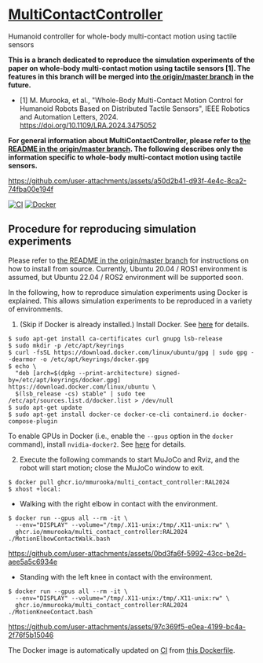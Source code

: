# [MultiContactController](https://github.com/isri-aist/MultiContactController)
Humanoid controller for whole-body multi-contact motion using tactile sensors

**This is a branch dedicated to reproduce the simulation experiments of the paper on whole-body multi-contact motion using tactile sensors [1]. The features in this branch will be merged into [the origin/master branch](https://github.com/isri-aist/MultiContactController) in the future.**

- [1] M. Murooka, et al., "Whole-Body Multi-Contact Motion Control for Humanoid Robots Based on Distributed Tactile Sensors", IEEE Robotics and Automation Letters, 2024. https://doi.org/10.1109/LRA.2024.3475052

**For general information about MultiContactController, please refer to [the README in the origin/master branch](https://github.com/isri-aist/MultiContactController). The following describes only the information specific to whole-body multi-contact motion using tactile sensors.**

https://github.com/user-attachments/assets/a50d2b41-d93f-4e4c-8ca2-74fba00e194f

[![CI](https://github.com/mmurooka/MultiContactController/actions/workflows/docker.yaml/badge.svg)](https://github.com/mmurooka/MultiContactController/actions/workflows/docker.yaml)
[![Docker](https://img.shields.io/badge/Docker%20image-ready-blue)](https://github.com/mmurooka/MultiContactController/pkgs/container/multi_contact_controller)

## Procedure for reproducing simulation experiments

Please refer to [the README in the origin/master branch](https://github.com/isri-aist/MultiContactController) for instructions on how to install from source.
Currently, Ubuntu 20.04 / ROS1 environment is assumed, but Ubuntu 22.04 / ROS2 environment will be supported soon.

In the following, how to reproduce simulation experiments using Docker is explained.
This allows simulation experiments to be reproduced in a variety of environments.

1. (Skip if Docker is already installed.) Install Docker. See [here](https://docs.docker.com/engine/install) for details.
```console
$ sudo apt-get install ca-certificates curl gnupg lsb-release
$ sudo mkdir -p /etc/apt/keyrings
$ curl -fsSL https://download.docker.com/linux/ubuntu/gpg | sudo gpg --dearmor -o /etc/apt/keyrings/docker.gpg
$ echo \
  "deb [arch=$(dpkg --print-architecture) signed-by=/etc/apt/keyrings/docker.gpg] https://download.docker.com/linux/ubuntu \
  $(lsb_release -cs) stable" | sudo tee /etc/apt/sources.list.d/docker.list > /dev/null
$ sudo apt-get update
$ sudo apt-get install docker-ce docker-ce-cli containerd.io docker-compose-plugin
```

To enable GPUs in Docker (i.e., enable the `--gpus` option in the `docker` command), install `nvidia-docker2`.
See [here](https://docs.nvidia.com/datacenter/cloud-native/container-toolkit/1.10.0/install-guide.html) for details.

2. Execute the following commands to start MuJoCo and Rviz, and the robot will start motion; close the MuJoCo window to exit.
```console
$ docker pull ghcr.io/mmurooka/multi_contact_controller:RAL2024
$ xhost +local:
```

- Walking with the right elbow in contact with the environment.
```console
$ docker run --gpus all --rm -it \
  --env="DISPLAY" --volume="/tmp/.X11-unix:/tmp/.X11-unix:rw" \
  ghcr.io/mmurooka/multi_contact_controller:RAL2024 ./MotionElbowContactWalk.bash
```
https://github.com/user-attachments/assets/0bd3fa6f-5992-43cc-be2d-aee5a5c6934e

- Standing with the left knee in contact with the environment.
```console
$ docker run --gpus all --rm -it \
  --env="DISPLAY" --volume="/tmp/.X11-unix:/tmp/.X11-unix:rw" \
  ghcr.io/mmurooka/multi_contact_controller:RAL2024 ./MotionKneeContact.bash
```
https://github.com/user-attachments/assets/97c369f5-e0ea-4199-bc4a-2f76f5b15046

The Docker image is automatically updated on [CI](https://github.com/mmurooka/MultiContactController/actions/workflows/docker.yaml) from [this Dockerfile](https://github.com/mmurooka/MultiContactController/blob/RAL2024/.github/workflows/Dockerfile).
